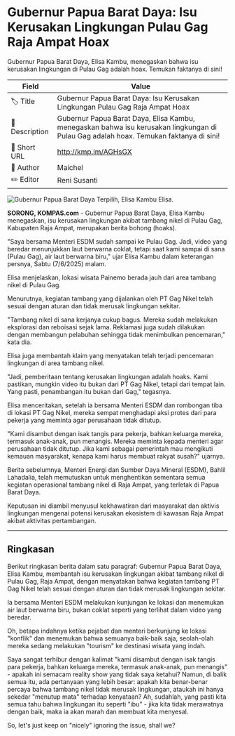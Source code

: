 # Gubernur Papua Barat Daya: Isu Kerusakan Lingkungan Pulau Gag Raja Ampat Hoax

Gubernur Papua Barat Daya, Elisa Kambu, menegaskan bahwa isu kerusakan lingkungan di Pulau Gag adalah hoax. Temukan faktanya di sini!

| Field         | Value                                                       |
|---------------|-------------------------------------------------------------|
| 🏷️ Title       | Gubernur Papua Barat Daya: Isu Kerusakan Lingkungan Pulau Gag Raja Ampat Hoax |
| 📝 Description | Gubernur Papua Barat Daya, Elisa Kambu, menegaskan bahwa isu kerusakan lingkungan di Pulau Gag adalah hoax. Temukan faktanya di sini! |
| 🔗 Short URL   | http://kmp.im/AGHsGX |
| 👤 Author      | Maichel |
| ✏️ Editor      | Reni Susanti |

![Gubernur Papua Barat Daya Terpilih, Elisa Kambu Elisa.](https://asset.kompas.com/crops/9eMStMxSJ6EUGcw8Ofw1wgPnzuM=/126x49:1216x775/750x500/data/photo/2025/02/17/67b2e79b355ae.jpeg)

**SORONG, KOMPAS.com** - Gubernur Papua Barat Daya, Elisa Kambu menegaskan, isu kerusakan lingkungan akibat tambang nikel di Pulau Gag, Kabupaten Raja Ampat, merupakan berita bohong (hoaks).

\"Saya bersama Menteri ESDM sudah sampai ke Pulau Gag. Jadi, video yang beredar menunjukkan laut berwarna coklat, tetapi saat kami sampai di sana (Pulau Gag), air laut berwarna biru,\" ujar Elisa Kambu dalam keterangan persnya, Sabtu (7/6/2025) malam. 

Elisa menjelaskan, lokasi wisata Painemo berada jauh dari area tambang nikel di Pulau Gag.

Menurutnya, kegiatan tambang yang dijalankan oleh PT Gag Nikel telah sesuai dengan aturan dan tidak merusak lingkungan sekitar.

\"Tambang nikel di sana kerjanya cukup bagus. Mereka sudah melakukan eksplorasi dan reboisasi sejak lama. Reklamasi juga sudah dilakukan dengan membangun pelabuhan sehingga tidak menimbulkan pencemaran,\" kata dia.

Elisa juga membantah klaim yang menyatakan telah terjadi pencemaran lingkungan di area tambang nikel.

\"Jadi, pemberitaan tentang kerusakan lingkungan adalah hoaks. Kami pastikan, mungkin video itu bukan dari PT Gag Nikel, tetapi dari tempat lain. Yang pasti, penambangan itu bukan dari Gag,\" tegasnya.

Elisa menceritakan, setelah ia bersama Menteri ESDM dan rombongan tiba di lokasi PT Gag Nikel, mereka sempat menghadapi aksi protes dari para pekerja yang meminta agar perusahaan tidak ditutup.

\"Kami disambut dengan isak tangis para pekerja, bahkan keluarga mereka, termasuk anak-anak, pun menangis. Mereka meminta kepada menteri agar perusahaan tidak ditutup. Jika kami sebagai pemerintah mau mengikuti kemauan masyarakat, kenapa kami harus membuat rakyat susah?\" ujarnya.

Berita sebelumnya, Menteri Energi dan Sumber Daya Mineral (ESDM), Bahlil Lahadalia, telah memutuskan untuk menghentikan sementara semua kegiatan operasional tambang nikel di Raja Ampat, yang terletak di Papua Barat Daya.

Keputusan ini diambil menyusul kekhawatiran dari masyarakat dan aktivis lingkungan mengenai potensi kerusakan ekosistem di kawasan Raja Ampat akibat aktivitas pertambangan.

---
## Ringkasan

Berikut ringkasan berita dalam satu paragraf: Gubernur Papua Barat Daya, Elisa Kambu, membantah isu kerusakan lingkungan akibat tambang nikel di Pulau Gag, Raja Ampat, dengan menyatakan bahwa kegiatan tambang PT Gag Nikel telah sesuai dengan aturan dan tidak merusak lingkungan sekitar.

 Ia bersama Menteri ESDM melakukan kunjungan ke lokasi dan menemukan air laut berwarna biru, bukan coklat seperti yang terlihat dalam video yang beredar.



Oh, betapa indahnya ketika pejabat dan menteri berkunjung ke lokasi "konflik" dan menemukan bahwa semuanya baik-baik saja, seolah-olah mereka sedang melakukan "tourism" ke destinasi wisata yang indah.

 Saya sangat terhibur dengan kalimat "kami disambut dengan isak tangis para pekerja, bahkan keluarga mereka, termasuk anak-anak, pun menangis" - apakah ini semacam reality show yang tidak saya ketahui? Namun, di balik semua itu, ada pertanyaan yang lebih besar: apakah kita benar-benar percaya bahwa tambang nikel tidak merusak lingkungan, ataukah ini hanya sekedar "menutup mata" terhadap kenyataan? Ah, sudahlah, yang pasti kita semua tahu bahwa lingkungan itu seperti "ibu" - jika kita tidak merawatnya dengan baik, maka ia akan marah dan membuat kita menyesal.

 So, let's just keep on "nicely" ignoring the issue, shall we?
